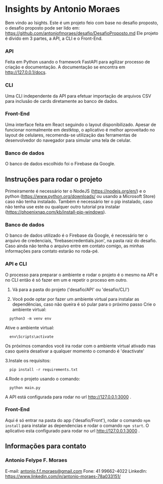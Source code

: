 # Insights by Antonio Moraes

Bem vindo ao Isights.
Este é um projeto feio com base no desafio proposto, o desafio proposto pode ser lido em: https://github.com/antoniofmoraes/desafio/DesafioProposto.md
Ele projeto é divido em 3 partes, a API, a CLI e o Front-End.

### API

Feita em Python usando o framework FastAPI para agilizar processo de criação e documentação.
A documentação se encontra em http://127.0.0.1/docs.

### CLI

Uma CLI independente da API para efetuar importação de arquivos CSV para inclusão de cards diretamente ao banco de dados.

### Front-End

Uma interface feita em React seguindo o layout disponibilizado. Apesar de funcionar normalmente em destktop, o aplicativo é melhor aproveitado no layout de celulares, recomenda-se utilização das ferramentas de desenvolvedor do navegador para simular uma tela de celular.

### Banco de dados

O banco de dados escolhido foi o Firebase da Google.

## Instruções para rodar o projeto

Primeiramente é necessário ter o NodeJS (https://nodejs.org/en/) e o python (https://www.python.org/downloads/ ou usando a Microsoft Store) caso não tenha instalado.
Também é necessário ter o pip instalado, caso não tenha use este ou qualquer outro tutorial pra instalar (https://phoenixnap.com/kb/install-pip-windows).

### Banco de dados

O banco de dados utilizado é o Firebase da Google, é necessário ter o arquivo de credenciais, 'firebasecredentials.json', na pasta raiz do desafio.
Caso ainda não tenha o arquivo entre em contato comigo, as minhas informações para contato estarão no roda-pé.

### API e CLI

O processo para preparar o ambiente e rodar o projeto é o mesmo na API e no CLI então é só fazer em um e repetir o proceso em outro.

1. Vá para a pasta do projeto ('desafio/API' ou 'desafio/CLI')

2. Você pode optar por fazer um ambiente virtual para instalar as dependências, caso não queira é só pular para o próximo passo
Crie o ambiente virtual:
```
  python3 -m venv env
```
Ative o ambiente virtual:
```
  env\Scripts\activate
```
Os próximos comandos você ira rodar com o ambiente virtual ativado mas caso queira desativar a qualquer momento o comando é 'deactivate'

3.Instale os requisitos:
```
  pip install -r requirements.txt
```
4.Rode o projeto usando o comando:
```
  python main.py
```

A API está configurada para rodar no url http://127.0.0.1:3000 .

### Front-End

Aqui é só entrar na pasta do app ('desafio/Front'), rodar o comando ```npm install``` para instalar as dependencias e rodar o comando ```npm start```.
O aplicativo esta configurado para rodar no url http://127.0.0.1:3000 .

## Informações para contato

### Antonio Felype F. Moraes

E-mail: antonio.f.f.moraes@gmail.com
Fone: 41 99662-4022
LinkedIn: https://www.linkedin.com/in/antonio-moraes-78a033151/
